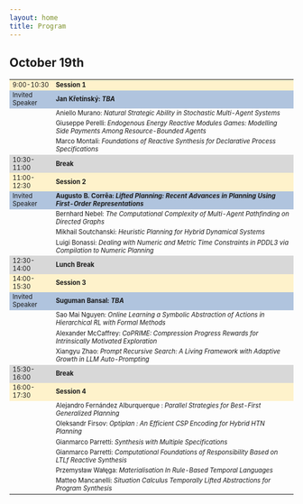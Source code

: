 ```yaml
---
layout: home
title: Program
---
```



<h2>October 19th</h2>

<table style="font-size:80%">
  <tbody>
    <tr style="background-color:#FEF2CB">
      <td>9:00-10:30   </td>
      <td><b>Session 1</b> </td>
    </tr>
    <tr style="background-color:#B0C4DE">
      <td>Invited Speaker</td>
      <td><b>Jan Křetínský: <em>TBA</em></b> </td>
    </tr>
    <tr>
      <td></td>
      <td>Aniello Murano: <em>Natural Strategic Ability in Stochastic Multi-Agent Systems</em></td>
    </tr>
    <tr>
      <td></td>
      <td>Giuseppe Perelli: <em>Endogenous Energy Reactive Modules Games: Modelling Side Payments Among Resource-Bounded Agents</em></td>
    </tr>
    <tr>
      <td></td>
      <td>Marco Montali: <em>Foundations of Reactive Synthesis for Declarative Process Specifications </em></td>
    </tr>
    <tr style="background-color:#D8D8D8">
      <td>10:30-11:00</td>
      <td><b>Break</b></td>
    </tr>
    <tr style="background-color:#FEF2CB">
      <td>11:00-12:30</td>
      <td><b>Session 2</b> </td>
    </tr>
    <tr style="background-color:#B0C4DE">
      <td>Invited Speaker</td>
      <td><b> Augusto B. Corrêa: <em>  Lifted Planning: Recent Advances in Planning Using First-Order Representations</em></b> </td>
    </tr>
    <tr>
      <td></td>
      <td>Bernhard Nebel: <em> The Computational Complexity of Multi-Agent Pathfinding on Directed Graphs</em> </td>
    </tr>
    <tr>
      <td></td>
      <td>Mikhail Soutchanski: <em>Heuristic Planning for Hybrid Dynamical Systems  </em> </td>
    </tr>
    <tr>
      <td></td>
      <td>Luigi Bonassi: <em>Dealing with Numeric and Metric Time Constraints in PDDL3 via Compilation to Numeric Planning </em> </td>
    </tr>
    <tr style="background-color:#D8D8D8">
      <td>12:30-14:00</td>
      <td><b>Lunch Break</b></td>
    </tr>
    <tr style="background-color:#FEF2CB">
      <td>14:00-15:30</td>
      <td><b>Session 3</b> </td>
    </tr>
    <tr style="background-color:#B0C4DE">
      <td>Invited Speaker</td>
      <td><b> Suguman Bansal: <em>TBA</em></b></td>
    </tr>
    <tr>
        <td></td>
        <td>Sao Mai Nguyen: <em> Online Learning a Symbolic Abstraction of Actions in Hierarchical RL with Formal Methods</em> </td>
    </tr>
    <tr>
        <td></td>
        <td>Alexander McCaffrey:  <em>CoPRIME: Compression Progress Rewards for Intrinsically Motivated Exploration</em> </td>
    </tr>
    <tr>
        <td></td>
        <td>Xiangyu Zhao:  <em>Prompt Recursive Search: A Living Framework with Adaptive Growth in LLM Auto-Prompting</em> </td>
    </tr>
    <tr style="background-color:#D8D8D8">
        <td>15:30-16:00</td>
        <td><b>Break</b></td>
    </tr>
    <tr style="background-color:#FEF2CB">
        <td>16:00-17:30</td>
        <td><b>Session 4  </b></td>
    </tr>
    <tr>
        <td></td>
        <td>Alejandro Fernández Alburquerque :  <em> Parallel Strategies for Best-First Generalized Planning</em> </td>
    </tr>
    <tr>
        <td></td>
        <td>Oleksandr Firsov: <em> Optiplan : An Efficient CSP Encoding for Hybrid HTN Planning</em></td>
    </tr>
    <tr>
        <td></td>
        <td>Gianmarco Parretti: <em>Synthesis with Multiple Specifications  </em> </td>
    </tr>
     <tr>
        <td></td>
        <td>Gianmarco Parretti: <em> Computational Foundations of Responsibility Based on LTLf Reactive Synthesis </em> </td>
    </tr>
    <tr>
    <tr>
        <td></td>
        <td>Przemysław Wałęga: <em> Materialisation In Rule-Based Temporal Languages</em> </td>
    </tr>
    <tr>
        <td></td>
        <td>Matteo Mancanelli: <em> Situation Calculus Temporally Lifted Abstractions for Program Synthesis </em></td>
    </tr>
    
  </tbody>
</table>


      

      

    

